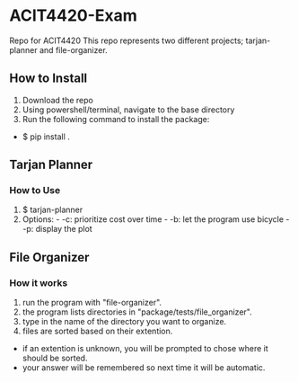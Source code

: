 # ACIT4420-Exam
 Repo for ACIT4420
 This repo represents two different projects; tarjan-planner and file-organizer.
 
 ## How to Install
  1. Download the repo
  2. Using powershell/terminal, navigate to the base directory
  3. Run the following command to install the package:
   - $ pip install .
 
 ## Tarjan Planner
 
  ### How to Use
   1. $ tarjan-planner
   2. Options:
    - -c: prioritize cost over time
    - -b: let the program use bicycle
    - -p: display the plot
 
 ## File Organizer
 
  ### How it works
  1. run the program with "file-organizer". 
  2. the program lists directories in "package/tests/file_organizer". 
  3. type in the name of the directory you want to organize. 
  4. files are sorted based on their extention. 
   - if an extention is unknown, you will be prompted to chose where it should be sorted. 
   - your answer will be remembered so next time it will be automatic. 
